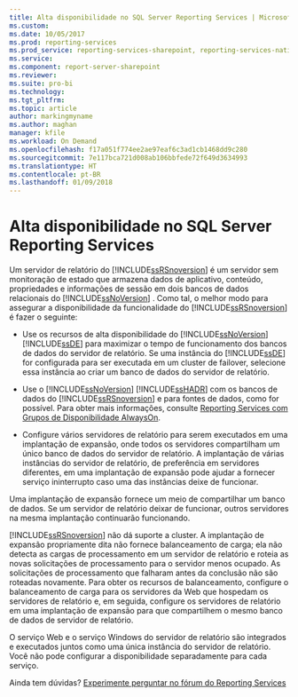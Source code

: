 ```yaml
---
title: Alta disponibilidade no SQL Server Reporting Services | Microsoft Docs
ms.custom: 
ms.date: 10/05/2017
ms.prod: reporting-services
ms.prod_service: reporting-services-sharepoint, reporting-services-native
ms.service: 
ms.component: report-server-sharepoint
ms.reviewer: 
ms.suite: pro-bi
ms.technology: 
ms.tgt_pltfrm: 
ms.topic: article
author: markingmyname
ms.author: maghan
manager: kfile
ms.workload: On Demand
ms.openlocfilehash: f17a051f774ee2ae97eaf6c3ad1cb1468dd9c280
ms.sourcegitcommit: 7e117bca721d008ab106bbfede72f649d3634993
ms.translationtype: HT
ms.contentlocale: pt-BR
ms.lasthandoff: 01/09/2018
---
```

# <a name="high-availability-in-sql-server-reporting-services"></a>Alta disponibilidade no SQL Server Reporting Services

Um servidor de relatório do [!INCLUDE[ssRSnoversion](../../includes/ssrsnoversion-md.md)] é um servidor sem monitoração de estado que armazena dados de aplicativo, conteúdo, propriedades e informações de sessão em dois bancos de dados relacionais do [!INCLUDE[ssNoVersion](../../includes/ssnoversion-md.md)] . Como tal, o melhor modo para assegurar a disponibilidade da funcionalidade do [!INCLUDE[ssRSnoversion](../../includes/ssrsnoversion-md.md)] é fazer o seguinte:  
  
-   Use os recursos de alta disponibilidade do [!INCLUDE[ssNoVersion](../../includes/ssnoversion-md.md)] [!INCLUDE[ssDE](../../includes/ssde-md.md)] para maximizar o tempo de funcionamento dos bancos de dados do servidor de relatório. Se uma instância do [!INCLUDE[ssDE](../../includes/ssde-md.md)] for configurada para ser executada em um cluster de failover, selecione essa instância ao criar um banco de dados do servidor de relatório.  
  
-   Use o [!INCLUDE[ssNoVersion](../../includes/ssnoversion-md.md)] [!INCLUDE[ssHADR](../../includes/sshadr-md.md)] com os bancos de dados do [!INCLUDE[ssRSnoversion](../../includes/ssrsnoversion-md.md)] e para fontes de dados, como for possível. Para obter mais informações, consulte [Reporting Services com Grupos de Disponibilidade AlwaysOn](../../database-engine/availability-groups/windows/reporting-services-with-always-on-availability-groups-sql-server.md).  
  
-   Configure vários servidores de relatório para serem executados em uma implantação de expansão, onde todos os servidores compartilham um único banco de dados do servidor de relatório. A implantação de várias instâncias do servidor de relatório, de preferência em servidores diferentes, em uma implantação de expansão pode ajudar a fornecer serviço ininterrupto caso uma das instâncias deixe de funcionar.  
  
 Uma implantação de expansão fornece um meio de compartilhar um banco de dados. Se um servidor de relatório deixar de funcionar, outros servidores na mesma implantação continuarão funcionando.  
  
 [!INCLUDE[ssRSnoversion](../../includes/ssrsnoversion-md.md)] não dá suporte a cluster. A implantação de expansão propriamente dita não fornece balanceamento de carga; ela não detecta as cargas de processamento em um servidor de relatório e roteia as novas solicitações de processamento para o servidor menos ocupado. As solicitações de processamento que falharam antes da conclusão não são roteadas novamente. Para obter os recursos de balanceamento, configure o balanceamento de carga para os servidores da Web que hospedam os servidores de relatório e, em seguida, configure os servidores de relatório em uma implantação de expansão para que compartilhem o mesmo banco de dados de servidor de relatório.  
  
 O serviço Web e o serviço Windows do servidor de relatório são integrados e executados juntos como uma única instância do servidor de relatório. Você não pode configurar a disponibilidade separadamente para cada serviço.  

Ainda tem dúvidas? [Experimente perguntar no fórum do Reporting Services](http://go.microsoft.com/fwlink/?LinkId=620231)
